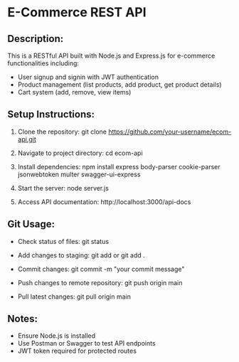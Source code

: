 E-Commerce REST API
===================

Description:
------------
This is a RESTful API built with Node.js and Express.js for e-commerce functionalities including:
- User signup and signin with JWT authentication
- Product management (list products, add product, get product details)
- Cart system (add, remove, view items)

Setup Instructions:
-------------------
1. Clone the repository:
   git clone https://github.com/your-username/ecom-api.git

2. Navigate to project directory:
   cd ecom-api

3. Install dependencies:
   npm install express body-parser cookie-parser jsonwebtoken multer swagger-ui-express

4. Start the server:
   node server.js

5. Access API documentation:
   http://localhost:3000/api-docs

Git Usage:
----------
- Check status of files:
  git status

- Add changes to staging:
  git add <file-name> or git add .

- Commit changes:
  git commit -m "your commit message"

- Push changes to remote repository:
  git push origin main

- Pull latest changes:
  git pull origin main

Notes:
------
- Ensure Node.js is installed
- Use Postman or Swagger to test API endpoints
- JWT token required for protected routes